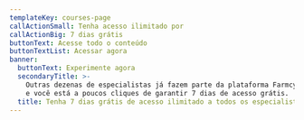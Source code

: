```yaml
---
templateKey: courses-page
callActionSmall: Tenha acesso ilimitado por
callActionBig: 7 dias grátis
buttonText: Acesse todo o conteúdo
buttonTextList: Acessar agora
banner:
  buttonText: Experimente agora
  secondaryTitle: >-
    Outras dezenas de especialistas já fazem parte da plataforma Farmcy Academy,
    e você está a poucos cliques de garantir 7 dias de acesso grátis.
  title: Tenha 7 dias grátis de acesso ilimitado a todos os especialistas.
---
```


